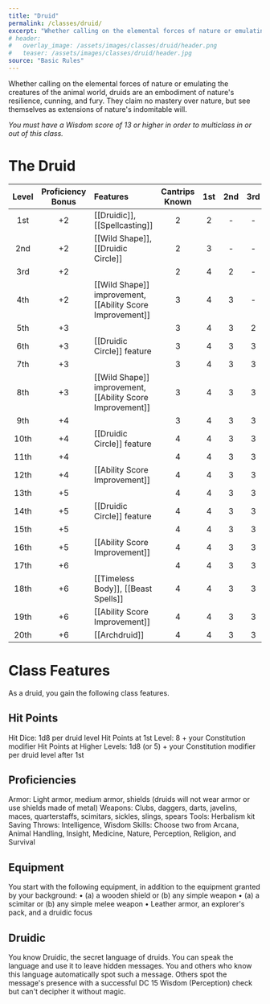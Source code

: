 ```yaml
---
title: "Druid"
permalink: /classes/druid/
excerpt: "Whether calling on the elemental forces of nature or emulating the creatures of the animal world, druids are an embodiment of nature's resilience, cunning, and fury."
# header:
#   overlay_image: /assets/images/classes/druid/header.png
#   teaser: /assets/images/classes/druid/header.jpg
source: "Basic Rules"
---
```

Whether calling on the elemental forces of nature or emulating the creatures of the animal world, druids are an embodiment of nature's resilience, cunning, and fury. They claim no mastery over nature, but see themselves as extensions of nature's indomitable will.

*You must have a Wisdom score of 13 or higher in order to multiclass in or out of this class.*

# The Druid 

| Level | Proficiency Bonus| Features | Cantrips Known | 1st | 2nd | 3rd | 4th | 5th | 6th | 7th | 8th | 9th |
| :---: | :---: | :---- | :---: | :--: | :--: | :--: | :--: | :--: | :--: | :--: | :--: | :--: |
| 1st | +2 | [[Druidic]], [[Spellcasting]] | 2 | 2 | - | - | - | - | - | - | - | - |
| 2nd | +2 | [[Wild Shape]], [[Druidic Circle]] | 2 | 3 | - | - | - | - | - | - | - | - |
| 3rd | +2 || 2 | 4 | 2 | - | - | - | - | - | - | - |
| 4th | +2 | [[Wild Shape]] improvement, [[Ability Score Improvement]] | 3 | 4 | 3 | - | - | - | - | - | - | - |
| 5th | +3 || 3 | 4 | 3 | 2 | - | - | - | - | - | - |
| 6th | +3 | [[Druidic Circle]] feature | 3 | 4 | 3 | 3 | - | - | - | - | - | - |
| 7th | +3 || 3 | 4 | 3 | 3 | 1 | - | - | - | - | - |
| 8th | +3 | [[Wild Shape]] improvement, [[Ability Score Improvement]] | 3 | 4 | 3 | 3 | 2 | - | - | - | - | - |
| 9th | +4 || 3 | 4 | 3 | 3 | 3 | 1 | - | - | - | - |
| 10th | +4 | [[Druidic Circle]] feature | 4 | 4 | 3 | 3 | 3 | 2 | - | - | - | - |
| 11th | +4 || 4 | 4 | 3 | 3 | 3 | 2 | 1 | - | - | - |
| 12th | +4 | [[Ability Score Improvement]] | 4 | 4 | 3 | 3 | 3 | 2 | 1 | - | - | - |
| 13th | +5 || 4 | 4 | 3 | 3 | 3 | 2 | 1 | 1 | - | - |
| 14th | +5 | [[Druidic Circle]] feature | 4 | 4 | 3 | 3 | 3 | 2 | 1 | 1 | - | - |
| 15th | +5 || 4 | 4 | 3 | 3 | 3 | 2 | 1 | 1 | 1 | - |
| 16th | +5 | [[Ability Score Improvement]] | 4 | 4 | 3 | 3 | 3 | 2 | 1 | 1 | 1 | - |
| 17th | +6 || 4 | 4 | 3 | 3 | 3 | 2 | 1 | 1 | 1 | 1 |
| 18th | +6 | [[Timeless Body]], [[Beast Spells]] | 4 | 4 | 3 | 3 | 3 | 3 | 1 | 1 | 1 | 1 |
| 19th | +6 | [[Ability Score Improvement]] | 4 | 4 | 3 | 3 | 3 | 3 | 2 | 1 | 1 | 1 |
| 20th | +6 | [[Archdruid]] | 4 | 4 | 3 | 3 | 3 | 3 | 2 | 2 | 1 | 1 |

# Class Features
As a druid, you gain the following class features.

## Hit Points
Hit Dice: 1d8 per druid level
Hit Points at 1st Level: 8 + your Constitution modifier
Hit Points at Higher Levels: 1d8 (or 5) + your Constitution modifier per druid level after 1st

## Proficiencies
Armor: Light armor, medium armor, shields (druids will not wear armor or use shields made of metal)
Weapons: Clubs, daggers, darts, javelins, maces, quarterstaffs, scimitars, sickles, slings, spears
Tools: Herbalism kit
Saving Throws: Intelligence, Wisdom
Skills: Choose two from Arcana, Animal Handling, Insight, Medicine, Nature, Perception, Religion, and Survival

## Equipment
You start with the following equipment, in addition to the equipment granted by your background:
• (a) a wooden shield or (b) any simple weapon
• (a) a scimitar or (b) any simple melee weapon
• Leather armor, an explorer's pack, and a druidic focus

## Druidic
You know Druidic, the secret language of druids. You can speak the language and use it to leave hidden messages. You and others who know this language automatically spot such a message. Others spot the message's presence with a successful DC 15 Wisdom (Perception) check but can't decipher it without magic.